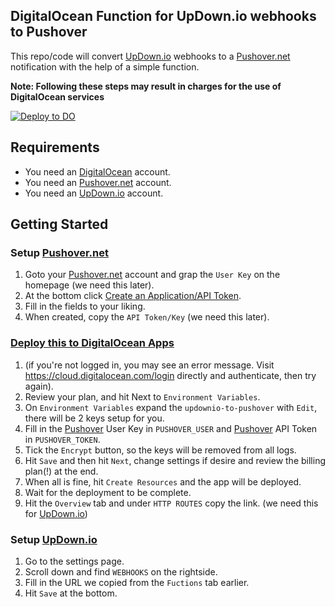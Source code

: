 ## DigitalOcean Function for UpDown.io webhooks to Pushover
This repo/code will convert [UpDown.io] webhooks to a [Pushover.net] notification with the help of a simple function.

**Note: Following these steps may result in charges for the use of DigitalOcean services**

[![Deploy to DO](https://www.deploytodo.com/do-btn-blue.svg)](https://cloud.digitalocean.com/apps/new?repo=https://github.com/MarcHagen/function-updownio-to-pushover/tree/main&refcode=4258a2bdda88)
## Requirements
* You need an [DigitalOcean] account.
* You need an [Pushover.net] account.
* You need an [UpDown.io] account.

## Getting Started
### Setup [Pushover.net]
1. Goto your [Pushover.net] account and grap the `User Key` on the homepage (we need this later).
2. At the bottom click [Create an Application/API Token](https://pushover.net/apps/build).
3. Fill in the fields to your liking.
4. When created, copy the `API Token/Key` (we need this later).

### [Deploy this to DigitalOcean Apps]
1. (if you're not logged in, you may see an error message. Visit https://cloud.digitalocean.com/login directly and authenticate, then try again).
2. Review your plan, and hit Next to `Environment Variables`.
3. On `Environment Variables` expand the `updownio-to-pushover` with `Edit`, there will be 2 keys setup for you. 
4. Fill in the [Pushover] User Key in `PUSHOVER_USER` and [Pushover] API Token in `PUSHOVER_TOKEN`.
5. Tick the `Encrypt` button, so the keys will be removed from all logs.
6. Hit `Save` and then hit `Next`, change settings if desire and review the billing plan(!) at the end.
7. When all is fine, hit `Create Resources` and the app will be deployed.
8. Wait for the deployment to be complete.
9. Hit the `Overview` tab and under `HTTP ROUTES` copy the link. (we need this for [UpDown.io])

### Setup [UpDown.io]
1. Go to the settings page.
2. Scroll down and find `WEBHOOKS` on the rightside.
3. Fill in the URL we copied from the `Fuctions` tab earlier.
4. Hit `Save` at the bottom. 

[Deploy this to DigitalOcean Apps]: https://cloud.digitalocean.com/apps/new?repo=https://github.com/MarcHagen/function-updownio-to-pushover/tree/main&refcode=4258a2bdda88
[Pushover.net]: https://pushover.net
[Pushover]: https://pushover.net
[UpDown.io]: https://updown.io/r/F7EYe
[DigitalOcean]: https://m.do.co/c/4258a2bdda88
